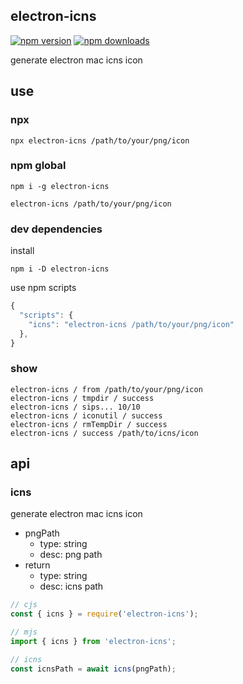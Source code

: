 ## electron-icns

[![npm version](https://img.shields.io/npm/v/electron-icns.svg?style=flat-square)](https://www.npmjs.org/package/electron-icns)
[![npm downloads](https://img.shields.io/npm/dm/electron-icns.svg?style=flat-square)](https://npm-stat.com/charts.html?package=electron-icns)

generate electron mac icns icon

## use

### npx

```shell
npx electron-icns /path/to/your/png/icon
```

### npm global

```shell
npm i -g electron-icns

electron-icns /path/to/your/png/icon
```

### dev dependencies

install

```shell
npm i -D electron-icns
```

use npm scripts

```javascript
{
  "scripts": {
    "icns": "electron-icns /path/to/your/png/icon"
  },
}
```

### show

```shell
electron-icns / from /path/to/your/png/icon
electron-icns / tmpdir / success
electron-icns / sips... 10/10
electron-icns / iconutil / success
electron-icns / rmTempDir / success
electron-icns / success /path/to/icns/icon
```

## api

### icns

generate electron mac icns icon

- pngPath
  - type: string
  - desc: png path
- return
  - type: string
  - desc: icns path

```javascript
// cjs
const { icns } = require('electron-icns');

// mjs
import { icns } from 'electron-icns';

// icns
const icnsPath = await icns(pngPath);
```
